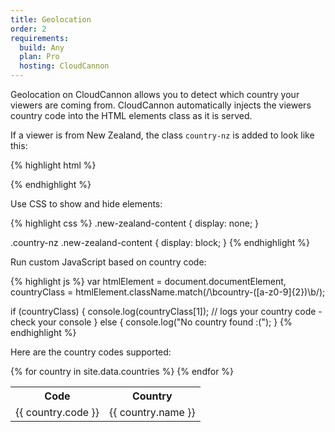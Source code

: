 ```yaml
---
title: Geolocation
order: 2
requirements:
  build: Any
  plan: Pro
  hosting: CloudCannon
---
```


Geolocation on CloudCannon allows you to detect which country your viewers are coming from. CloudCannon automatically injects the viewers country code into the HTML elements class as it is served.

If a viewer is from New Zealand, the class `country-nz` is added to look like this:

{% highlight html %}
<html class="country-nz">
{% endhighlight %}

Use CSS to show and hide elements:

{% highlight css %}
.new-zealand-content {
  display: none;
}

.country-nz .new-zealand-content {
  display: block;
}
{% endhighlight %}

Run custom JavaScript based on country code:

{% highlight js %}
var htmlElement = document.documentElement,
  countryClass = htmlElement.className.match(/\bcountry\-([a-z0-9]{2})\b/);

if (countryClass) {
  console.log(countryClass[1]); // logs your country code - check your console
} else {
  console.log("No country found :(");
}
{% endhighlight %}

<script>
var htmlElement = document.documentElement,
  countryClass = htmlElement.className.match(/\bcountry\-([a-z0-9]{2})\b/);

if (countryClass) {
  console.log(countryClass[1]);
} else {
  console.log("No country found :(");
}
</script>

Here are the country codes supported:

<table>
  <tr>
    <th>Code</th>
    <th>Country</th>
  </tr>
  {% for country in site.data.countries %}
  <tr>
    <td>{{ country.code }}</td>
    <td>{{ country.name }}</td>
  </tr>
  {% endfor %}
</table>
